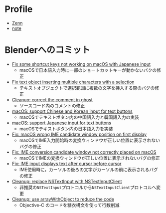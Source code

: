 # Profile

* [Zenn](https://zenn.dev/hzuika)
* [note](https://note.com/hzuika/)

# Blenderへのコミット

* [Fix some shortcut keys not working on macOS with Japanese input](https://developer.blender.org/rB7336af325937)
  * macOSで日本語入力時に一部のショートカットキーが動かないバクの修正
* [Fix text object inserting multiple characters with a selection](https://developer.blender.org/rB8830cfe54160)
  * テキストオブジェクトで選択範囲に複数の文字を挿入する際のバグの修正 
* [Cleanup: correct the comment in ghost](https://developer.blender.org/rB22bef356aedd)
  * ソースコード内のコメントの修正
* [macOS: support Chinese and Korean input for text buttons](https://developer.blender.org/rB0ef794b5534a)
  * macOSでテキストボタン内の中国語入力と韓国語入力の実装
* [macOS: support Japanese input for text buttons](https://developer.blender.org/rB83e2f8c993dc)
  * macOSでテキストボタン内の日本語入力を実装
* [Fix: macOS wrong IME candidate window position on first display](https://developer.blender.org/rBac1ed19eaefe)
  * macOSでIME入力開始時の変換ウィンドウが正しい位置に表示されないバグの修正
* [Fix: IME conversion candidate window not correctly placed on macOS](https://developer.blender.org/rB2d0b9faaf6ec)
  * macOSでIMEの変換ウィンドウが正しい位置に表示されないバグの修正
* [Fix: IME input displays text after cursor before cursor](https://developer.blender.org/rB32124b940ee6)
  * IME使用時に，カーソルの後ろの文字がカーソルの前に表示されるバグの修正
* [Cleanup: replace NSTextInput with NSTextInputClient](https://developer.blender.org/rB2c6c1b6cc046)
  * 非推奨の`NSTextInput`プロトコルから`NSTextInputClient`プロトコルへ変更
* [Cleanup: use arrayWithObject to reduce the code](https://developer.blender.org/rBc1ba68dd042c)
  * Objective-C のコードを糖衣構文を使って行数削減

